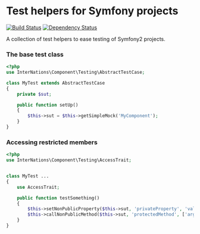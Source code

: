 # Test helpers for Symfony projects
[![Build Status](https://travis-ci.org/InterNations/TestingComponent.svg)](https://travis-ci.org/InterNations/TestingComponent) [![Dependency Status](https://www.versioneye.com/user/projects/5347af6afe0d070896000135/badge.png)](https://www.versioneye.com/user/projects/5347af6afe0d070896000135)

A collection of test helpers to ease testing of Symfony2 projects.


### The base test class

```php
<?php
use InterNations\Component\Testing\AbstractTestCase;

class MyTest extends AbstractTestCase
{
    private $sut;

    public function setUp()
    {
        $this->sut = $this->getSimpleMock('MyComponent');
    }
}
```

### Accessing restricted members
```php
<?php
use InterNations\Component\Testing\AccessTrait;


class MyTest ...
{
    use AccessTrait;

    public function testSomething()
    {
        $this->setNonPublicProperty($this->sut, 'privateProperty', 'value');
        $this->callNonPublicMethod($this->sut, 'protectedMethod', ['arg1', 'arg2']);
    }
}

```
